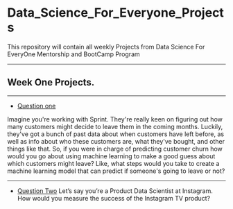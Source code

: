 # Data_Science_For_Everyone_Projects
This repository will contain  all weekly Projects from Data Science For EveryOne Mentorship and BootCamp Program

---

## Week One Projects.

---

* [Question one]()

Imagine you're working with Sprint. They're really keen on figuring out how many customers might decide to leave them in the coming months. Luckily, they've got a bunch of past data about when customers have left before, as well as info about who these customers are, what they've bought, and other things like that.
So, if you were in charge of predicting customer churn how would you go about using machine learning to make a good guess about which customers might leave? Like, what steps would you take to create a machine learning model that can predict if someone's going to leave or not?

---

* [Question Two]()
 Let’s say you’re a Product Data Scientist at Instagram. How would you measure the success of the Instagram TV product?